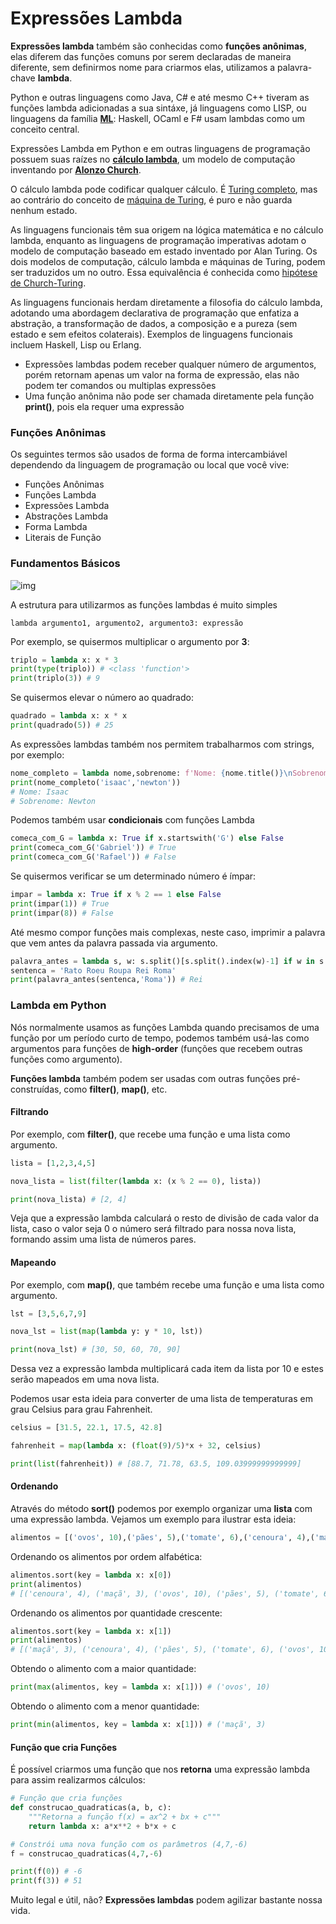 # Expressões Lambda

**Expressões lambda** também são conhecidas como **funções anônimas**, elas diferem das funções comuns por serem declaradas de maneira diferente, sem definirmos nome para criarmos elas, utilizamos a palavra-chave **lambda**.

Python e outras linguagens como Java, C# e até mesmo C++ tiveram as funções lambda adicionadas a sua sintáxe, já linguagens como LISP, ou linguagens da família **[ML](https://en.wikipedia.org/wiki/ML_(programming_language))**: Haskell, OCaml e F# usam lambdas como um conceito central.

Expressões Lambda em Python e em outras linguagens de programação possuem suas raízes no **[cálculo lambda](https://en.wikipedia.org/wiki/Lambda_calculus)**, um modelo de computação inventando por **[Alonzo Church](https://en.wikipedia.org/wiki/Alonzo_Church)**.

O cálculo lambda pode codificar qualquer cálculo. É [Turing completo](https://simple.wikipedia.org/wiki/Turing_complete), mas ao contrário do conceito de [máquina de Turing](https://en.wikipedia.org/wiki/Turing_machine), é puro e não guarda nenhum estado.

As linguagens funcionais têm sua origem na lógica matemática e no cálculo lambda, enquanto as linguagens de programação imperativas adotam o modelo de computação baseado em estado inventado por Alan Turing. Os dois modelos de computação, cálculo lambda e máquinas de Turing, podem ser traduzidos um no outro. Essa equivalência é conhecida como [hipótese de Church-Turing](https://en.wikipedia.org/wiki/Church%E2%80%93Turing_thesis).

As linguagens funcionais herdam diretamente a filosofia do cálculo lambda, adotando uma abordagem declarativa de programação que enfatiza a abstração, a transformação de dados, a composição e a pureza (sem estado e sem efeitos colaterais). Exemplos de linguagens funcionais incluem Haskell, Lisp ou Erlang.

- Expressões lambdas podem receber qualquer número de argumentos, porém retornam apenas um valor na forma de expressão, elas não podem ter comandos ou multiplas expressões
- Uma função anônima não pode ser chamada diretamente pela função **print()**, pois ela requer uma expressão

### Funções Anônimas

Os seguintes termos são usados de forma de forma intercambiável dependendo da linguagem de programação ou local que você vive:

- Funções Anônimas
- Funções Lambda
- Expressões Lambda
- Abstrações Lambda
- Forma Lambda
- Literais de Função

### Fundamentos Básicos 

![img](https://raw.githubusercontent.com/the-akira/Python-Iluminado/master/Imagens/Lambda.png)

A estrutura para utilizarmos as funções lambdas é muito simples

```
lambda argumento1, argumento2, argumento3: expressão
```

Por exemplo, se quisermos multiplicar o argumento por **3**:

```python
triplo = lambda x: x * 3
print(type(triplo)) # <class 'function'>
print(triplo(3)) # 9
```

Se quisermos elevar o número ao quadrado:

```python
quadrado = lambda x: x * x 
print(quadrado(5)) # 25
``` 

As expressões lambdas também nos permitem trabalharmos com strings, por exemplo:

```python
nome_completo = lambda nome,sobrenome: f'Nome: {nome.title()}\nSobrenome: {sobrenome.title()}'
print(nome_completo('isaac','newton'))
# Nome: Isaac
# Sobrenome: Newton
```

Podemos também usar **condicionais** com funções Lambda

```python
comeca_com_G = lambda x: True if x.startswith('G') else False 
print(comeca_com_G('Gabriel')) # True
print(comeca_com_G('Rafael')) # False
```

Se quisermos verificar se um determinado número é ímpar:

```python
impar = lambda x: True if x % 2 == 1 else False
print(impar(1)) # True
print(impar(8)) # False
```

Até mesmo compor funções mais complexas, neste caso, imprimir a palavra que vem antes da palavra passada via argumento.

```python
palavra_antes = lambda s, w: s.split()[s.split().index(w)-1] if w in s else None 
sentenca = 'Rato Roeu Roupa Rei Roma'
print(palavra_antes(sentenca,'Roma')) # Rei
```

### Lambda em Python

Nós normalmente usamos as funções Lambda quando precisamos de uma função por um período curto de tempo, podemos também usá-las como argumentos para funções de **high-order** (funções que recebem outras funções como argumento). 

**Funções lambda** também podem ser usadas com outras funções pré-construídas, como **filter()**, **map()**, etc.

#### Filtrando

Por exemplo, com **filter()**, que recebe uma função e uma lista como argumento.

```python
lista = [1,2,3,4,5]

nova_lista = list(filter(lambda x: (x % 2 == 0), lista)) 

print(nova_lista) # [2, 4]
```

Veja que a expressão lambda calculará o resto de divisão de cada valor da lista, caso o valor seja 0 o número será filtrado para nossa nova lista, formando assim uma lista de números pares.

#### Mapeando

Por exemplo, com **map()**, que também recebe uma função e uma lista como argumento.

```python
lst = [3,5,6,7,9]

nova_lst = list(map(lambda y: y * 10, lst))

print(nova_lst) # [30, 50, 60, 70, 90]
```

Dessa vez a expressão lambda multiplicará cada item da lista por 10 e estes serão mapeados em uma nova lista.

Podemos usar esta ideia para converter de uma lista de temperaturas em grau Celsius para grau Fahrenheit.

```python
celsius = [31.5, 22.1, 17.5, 42.8]

fahrenheit = map(lambda x: (float(9)/5)*x + 32, celsius)

print(list(fahrenheit)) # [88.7, 71.78, 63.5, 109.03999999999999]
```

#### Ordenando

Através do método **sort()** podemos por exemplo organizar uma **lista** com uma expressão lambda. Vejamos um exemplo para ilustrar esta ideia:

```python
alimentos = [('ovos', 10),('pães', 5),('tomate', 6),('cenoura', 4),('maçã', 3)]
```

Ordenando os alimentos por ordem alfabética:

```python
alimentos.sort(key = lambda x: x[0])
print(alimentos)
# [('cenoura', 4), ('maçã', 3), ('ovos', 10), ('pães', 5), ('tomate', 6)]
```

Ordenando os alimentos por quantidade crescente:

```python
alimentos.sort(key = lambda x: x[1])
print(alimentos)
# [('maçã', 3), ('cenoura', 4), ('pães', 5), ('tomate', 6), ('ovos', 10)]
```

Obtendo o alimento com a maior quantidade:

```python
print(max(alimentos, key = lambda x: x[1])) # ('ovos', 10)
```

Obtendo o alimento com a menor quantidade:

```python
print(min(alimentos, key = lambda x: x[1])) # ('maçã', 3)
```

#### Função que cria Funções

É possível criarmos uma função que nos **retorna** uma expressão lambda para assim realizarmos cálculos:

```python
# Função que cria funções
def construcao_quadraticas(a, b, c):
	"""Retorna a função f(x) = ax^2 + bx + c"""
	return lambda x: a*x**2 + b*x + c 

# Constrói uma nova função com os parâmetros (4,7,-6)
f = construcao_quadraticas(4,7,-6)

print(f(0)) # -6
print(f(3)) # 51
```

Muito legal e útil, não? **Expressões lambdas** podem agilizar bastante nossa vida.